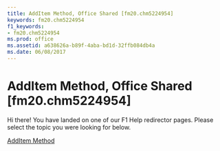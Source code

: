 ```yaml
---
title: AddItem Method, Office Shared [fm20.chm5224954]
keywords: fm20.chm5224954
f1_keywords:
- fm20.chm5224954
ms.prod: office
ms.assetid: a638626a-b89f-4aba-bd1d-32ffb084db4a
ms.date: 06/08/2017
---
```



# AddItem Method, Office Shared [fm20.chm5224954]

Hi there! You have landed on one of our F1 Help redirector pages. Please select the topic you were looking for below.

[AddItem Method](http://msdn.microsoft.com/library/cd8ce314-7ba2-5930-5747-4eb89c649630%28Office.15%29.aspx)

